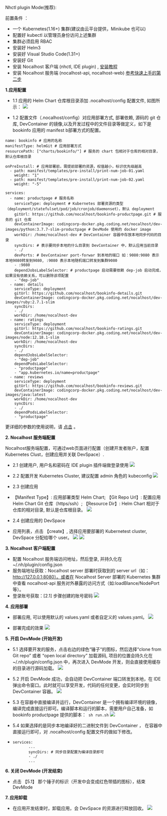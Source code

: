 Nhctl plugin Mode(推荐): 

前置条件 ：
- 一个 Kubernetes(1.16+) 集群(建议由云平台提供，Minikube 也可以) 
- 配置好 kubectl 以管理员身份访问上述集群
- 集群必须启用 RBAC
- 安装好 Helm3
- 安装好 Visual Studio Code(1.31+)
- 安装好 Git
- 安装 Nocalhost 客户端 (nhctl, IDE plugin) , [安装教程](https://nocalhost.dev/installation/)
- 安装 Nocalhost 服务端 (nocalhost-api, nocalhost-web) [参考快速上手的第二步](https://nocalhost.dev/zh/getting-started/)

**1.应用配置**

- 1.1 应用的 Helm Chart 仓库根目录添加 .nocalhost/config 配置文件, 如图所示：
![](../assets/images/tutorials/tutorials-application-nocalhost-describe.png)

- 1.2 配置文件（.nocalhost/config）对应用部署方式, 部署依赖, 源码的 git 仓库, DevContainer 的镜像,以及开发过程中的文件目录等做定义，如下是 bookinfo 应用的 manifest b部署方式的配置。

```
name: bookinfo # 应用的名称
manifestType: helmGit # 应用部署方式
resourcePath: ["charts/bookinfo/"] # 服务的 chart 包相对于仓库的相对目录，默认仓库根目录

onPreInstall: # 应用部署前，需提前部署的资源，权值越小，标识优先级越高
  - path: manifest/templates/pre-install/print-num-job-01.yaml
    weight: "1"
  - path: manifest/templates/pre-install/print-num-job-02.yaml
    weight: "-5"

services:
  - name: productpage # 服务名称
    serviceType: deployment # Kubernetes 部署资源的类型（deployment/statefulset/pod/job/cronjob/daemonset），默认 deployment
    gitUrl: https://github.com/nocalhost/bookinfo-productpage.git # 服务的 git 仓库
    devContainerImage: codingcorp-docker.pkg.coding.net/nocalhost/dev-images/python:3.7.7-slim-productpage # DevMode 使用的 docker image
    workDir: /home/nocalhost-dev # DevContainer 容器中存放本地同步代码的目录
    syncDirs: # 表示要同步本地的什么目录到 DevContainer 中，默认应用当前目录
    - ./
    devPorts: # DevContainer port-forwar 到本地的端口 如：9080:9080 表示 本地9080转发到9080, :9080 表示本地随机端口转发到集群9080
    - :9080
    dependJobsLabelSelector: # productpage 启动需要依赖 dep-job 启动完成，如果没有依赖关系，可以删除该项配置
    - "dep-job"
  - name: details
    serviceType: deployment
    gitUrl: https://github.com/nocalhost/bookinfo-details.git
    devContainerImage: codingcorp-docker.pkg.coding.net/nocalhost/dev-images/ruby:2.7.1-slim
    syncDirs:
    - ./
    workDir: /home/nocalhost-dev
  - name: ratings
    serviceType: deployment
    gitUrl: https://github.com/nocalhost/bookinfo-ratings.git
    devContainerImage: codingcorp-docker.pkg.coding.net/nocalhost/dev-images/node:12.18.1-slim
    workDir: /home/nocalhost-dev
    syncDirs:
    - ./
    dependJobsLabelSelector:
    - "dep-job"
    dependPodsLabelSelector:
    - "productpage"
    - "app.kubernetes.io/name=productpage"
  - name: reviews
    serviceType: deployment
    gitUrl: https://github.com/nocalhost/bookinfo-reviews.git
    devContainerImage: codingcorp-docker.pkg.coding.net/nocalhost/dev-images/java:latest
    workDir: /home/nocalhost-dev
    syncDirs:
    - ./
    dependPodsLabelSelector:
    - "productpage"
```
更详细的参数的使用说明，请 [点击](https://nocalhost.dev/References/nocalhost-config-yaml-spec/) 。


**2. Nocalhost 服务端配置**

Nocalhost服务端配置，可通过web页面进行配置（创建开发者账户，配置Kubernetes Clust，创建应用并关联 DevSpace）.
- 2.1 创建用户, 用户名和密码在 IDE plugin 插件端做登录使用
![](../assets/images/tutorials/nocalhost-server-create-user.png)

- 2.2 配置开发 Kubernetes Cluster, 建议配置 admin 角色的 kubeconfig 
![](../assets/images/tutorials/nocalhost-server-create-cluster.png)

- 2.3 创建应用
- 【Manifest Type】: 应用部署类型 Helm Chart; 【Git Repo Url】: 配置应用 Helm Chart Git 仓库（https/ssh）; 【Resource Dir】: Helm Chart 相对于仓库的相对目录, 默认是仓库根目录。
![](../assets/images/tutorials/nocalhost-server-create-application.png)

- 2.4 创建应用的 DevSpace
- 应用列表，点击 【create】, 选择应用要部署的 Kubernetest cluster, DevSpace 分配给哪个 user。 
![](../assets/images/tutorials/nocalhost-server-list-application.png)
![](../assets/images/tutorials/nocalhost-server-create-DevSpace.png)

**3. Nocalhost 客户端配置**
- 配置 Nocalhost 服务端访问地址，然后登录, 并持久化在 ~/.nh/plugin/config.json
- 服务端地址获取：Nocalhost server 部署时获取到的 server url（如：http://127.0.0.1:8080）。或者在 Nocalhost Server 部署的 Kubernetes 集群中查看 nocalhost-api 服务对外暴露的访问方式（如:loadBlance/NodePort等）。 
- 登录账号获取：[2.1] 步骤创建的账号密码
![](../assets/images/tutorials/nocalhost-client-config.png)

**4. 应用部署**
- 部署应用, 可以使用默认的 values.yaml 或者自定义的 values.yaml。 
![](../assets/images/tutorials/nocalhost-client-install-application.png)

- 部署完成的效果
![](../assets/images/tutorials/nocalhost-client-install-application-success.png)


**5. 开启 DevMode (开始开发)**
- 5.1 选择要开发的服务，点击右边的绿色“锤子“的图标，然后选择“clone from Git repo” 或者 “open local directory” 加载源码, 项目的位置会持久化在 ~/.nh/plugin/config.json 中，再次进入 DevMode 开发，则会直接使用缓存的目录进行源码加载。
![](../assets/images/tutorials/nocalhost-client-devmode-start.png)
- 5.2 开启 DevMode 成功，会自动把 DevContainer 端口转发到本地，在 IDE 弹出命令窗口。此时就可以享受开发，代码的任何变更，会实时同步到 DevContainer 容器。
![](../assets/images/tutorials/nocalhost-client-devmode-start-success.png)

- 5.3 在容器中直接编译并运行，DevContainer 是一个拥有编译环境的镜像，编译完成直接运行即可。编译脚本和运行的脚本，需要用户自己准备，如 bookinfo productpage 提供的脚本：``` sh run.sh```
![](../assets/images/tutorials/nocalhost-client-devmode-compile-run.png)

- 5.4 如果选择的是同步本地编译好的二进制文件到 DevContainer ， 在容器中直接运行即可，对 .nocalhost/config 配置文件的做如下修改。
- ```
  services:
         ...
         syncDirs: # 同步目录配置为编译目录即可
         - ./
         ...
  ```

**6. 关闭 DevMode (开发结束)**
- 点击 【5.1】 那个锤子的标识（开发中会变成红色带插的图标），结束 DevMode

**7. 应用卸载**
- 在应用开发结束时，卸载应用，会 DevSpace 的资源进行释放回收。
![](../assets/images/tutorials/nocalhost-client-unintall-application.png)
